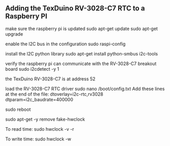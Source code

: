 ## Adding the TexDuino RV-3028-C7 RTC to a Raspberry PI

make sure the raspberry pi is updated
sudo apt-get update
sudo apt-get upgrade

enable the I2C bus in the configuration
sudo raspi-config 

install the I2C python library
sudo apt-get install python-smbus i2c-tools 

verify the raspberry pi can communicate with the RV-3028-C7 breakout board
sudo i2cdetect -y 1 

the TexDuino RV-3028-C7 is at address 52

load the RV-3028-C7 RTC driver
sudo nano /boot/config.txt 
Add these lines at the end of the file:
dtoverlay=i2c-rtc,rv3028 
dtparam=i2c_baudrate=400000


sudo reboot 

sudo apt-get -y remove fake-hwclock

To read time:
sudo hwclock -v -r

To write time:
sudo hwclock -w 
